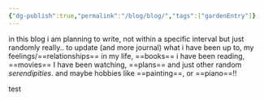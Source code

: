 ```yaml
---
{"dg-publish":true,"permalink":"/blog/blog/","tags":["gardenEntry"]}
---
```


in this blog i am planning to write, not within a specific interval but just randomly really.. to update (and more journal) 
what i have been up to, 
my feelings/==relationships== in my life, 
==books== i have been reading, 
==movies== I have been watching, 
==plans== and just other random *serendipities*.
and maybe hobbies like ==painting==, or ==piano==!!

test